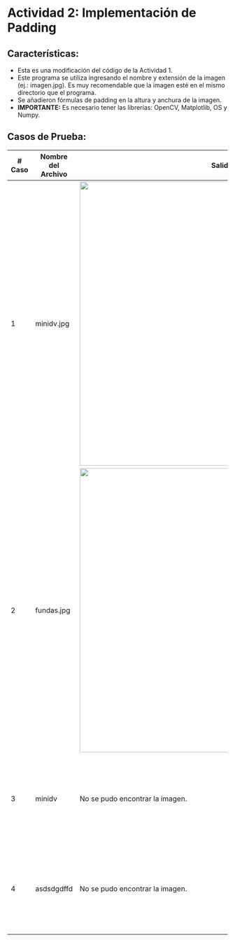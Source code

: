 <h1>Actividad 2: Implementación de Padding</h1>
<h2>Características:</h2>
<ul>
  <li>Esta es una modificación del código de la Actividad 1.</li>
  <li>Este programa se utiliza ingresando el nombre y extensión de la imagen (ej.: imagen.jpg). Es muy recomendable que la imagen esté en el mismo directorio que el programa.</li>
  <li>Se añadieron fórmulas de padding en la altura y anchura de la imagen.</li>
  <li><strong>IMPORTANTE:</strong> Es necesario tener las librerías: OpenCV, Matplotlib, OS y Numpy.</li>
</ul>

<h2>Casos de Prueba:</h2>

<table>
  <thead>
    <th># Caso</th>
    <th>Nombre del Archivo</th>
    <th>Salida</th>
    <th>Propósito</th>
  </thead>
  <tbody>
    <tr>
      <td>1</td>
      <td>minidv.jpg</td>
      <td><img src="https://github.com/user-attachments/assets/55f71a32-72a0-41f8-968f-332299a02428" width="650"></td>
      <td>En este caso se demuestra cómo de utilizarse este programa correctamente.</td>
    </tr>
    <tr>
      <td>2</td>
      <td>fundas.jpg</td>
      <td><img src="https://github.com/user-attachments/assets/84a1ba91-67ae-4808-af41-b1e1987ef748" width="650"></td>
      <td>En este caso se demuestra que este programa funciona con cualquier otra imagen.</td>
    </tr>
    <tr>
      <td>3</td>
      <td>minidv</td>
      <td>No se pudo encontrar la imagen.</td>
      <td>En este caso se demuestra que es necesario ingresar la extensión del archivo de la imagen para poder encontrarla.</td>
    </tr>
    <tr>
      <td>4</td>
      <td>asdsdgdffd</td>
      <td>No se pudo encontrar la imagen.</td>
      <td>En este caso se demuestra que es necesario ingresar el nombre de una imagen que sí exista y esté en la misma carpeta.</td>
    </tr>
  </tbody>
</table>
